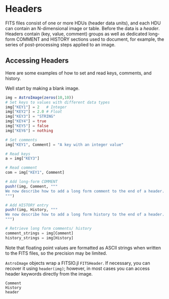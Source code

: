 # Headers

FITS files consist of one or more HDUs (header data units), and each HDU can contain an N-dimensional image or table.
Before the data is a *header*. Headers contain (key, value, comment) groups as well as dedicated long-form COMMENT and HISTORY sections used to document, for example, the series of post-processing steps applied to an image.

## Accessing Headers 

Here are some examples of how to set and read keys, comments, and history.

Well start by making a blank image.
```julia
img = AstroImage(zeros(10,10))
# Set keys to values with different data types
img["KEY1"] = 2   # Integer
img["KEY2"] = 2.0 # Float
img["KEY3"] = "STRING"
img["KEY4"] = true
img["KEY5"] = false
img["KEY6"] = nothing

# Set comments
img["KEY1", Comment] = "A key with an integer value"

# Read keys
a = img["KEY3"]

# Read comment
com = img["KEY1", Comment]

# Add long-form COMMENT
push!(img, Comment, """
We now describe how to add a long form comment to the end of a header.
""")

# Add HISTORY entry
push!(img, History, """
We now describe how to add a long form history to the end of a header.
""")

# Retrieve long form comments/ history
comment_strings = img[Comment]
history_strings = img[History]
```

Note that floating point values are formatted as ASCII strings when written to the FITS files, so the precision may be limited. 

`AstroImage` objects wrap a FITSIO.jl `FITSHeader`. If necessary, you can recover it using `header(img)`; however, in most cases you can access header keywords directly from the image.




```@doc
Comment
History
header
```
